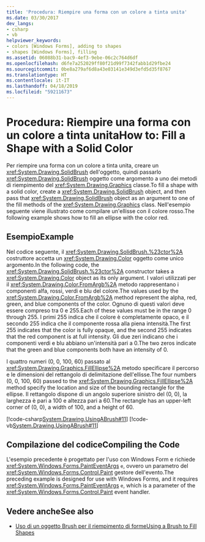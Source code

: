 ```yaml
---
title: 'Procedura: Riempire una forma con un colore a tinta unita'
ms.date: 03/30/2017
dev_langs:
- csharp
- vb
helpviewer_keywords:
- colors [Windows Forms], adding to shapes
- shapes [Windows Forms], filling
ms.assetid: 06088b31-bac9-4ef3-9ebe-06c2c764d6df
ms.openlocfilehash: d6fe7a252029ff80f21d99f7342fabb1d29fbe24
ms.sourcegitcommit: 0be8a279af6d8a43e03141e349d3efd5d35f8767
ms.translationtype: HT
ms.contentlocale: it-IT
ms.lasthandoff: 04/18/2019
ms.locfileid: "59211673"
---
```

# <a name="how-to-fill-a-shape-with-a-solid-color"></a><span data-ttu-id="e29e0-102">Procedura: Riempire una forma con un colore a tinta unita</span><span class="sxs-lookup"><span data-stu-id="e29e0-102">How to: Fill a Shape with a Solid Color</span></span>
<span data-ttu-id="e29e0-103">Per riempire una forma con un colore a tinta unita, creare un <xref:System.Drawing.SolidBrush> dell'oggetto, quindi passarlo <xref:System.Drawing.SolidBrush> oggetto come argomento a uno dei metodi di riempimento del <xref:System.Drawing.Graphics> classe.</span><span class="sxs-lookup"><span data-stu-id="e29e0-103">To fill a shape with a solid color, create a <xref:System.Drawing.SolidBrush> object, and then pass that <xref:System.Drawing.SolidBrush> object as an argument to one of the fill methods of the <xref:System.Drawing.Graphics> class.</span></span> <span data-ttu-id="e29e0-104">Nell'esempio seguente viene illustrato come compilare un'ellisse con il colore rosso.</span><span class="sxs-lookup"><span data-stu-id="e29e0-104">The following example shows how to fill an ellipse with the color red.</span></span>  
  
## <a name="example"></a><span data-ttu-id="e29e0-105">Esempio</span><span class="sxs-lookup"><span data-stu-id="e29e0-105">Example</span></span>  
 <span data-ttu-id="e29e0-106">Nel codice seguente, il <xref:System.Drawing.SolidBrush.%23ctor%2A> costruttore accetta un <xref:System.Drawing.Color> oggetto come unico argomento.</span><span class="sxs-lookup"><span data-stu-id="e29e0-106">In the following code, the <xref:System.Drawing.SolidBrush.%23ctor%2A> constructor takes a <xref:System.Drawing.Color> object as its only argument.</span></span> <span data-ttu-id="e29e0-107">I valori utilizzati per il <xref:System.Drawing.Color.FromArgb%2A> metodo rappresentano i componenti alfa, rossi, verdi e blu del colore.</span><span class="sxs-lookup"><span data-stu-id="e29e0-107">The values used by the <xref:System.Drawing.Color.FromArgb%2A> method represent the alpha, red, green, and blue components of the color.</span></span> <span data-ttu-id="e29e0-108">Ognuno di questi valori deve essere compreso tra 0 e 255.</span><span class="sxs-lookup"><span data-stu-id="e29e0-108">Each of these values must be in the range 0 through 255.</span></span> <span data-ttu-id="e29e0-109">I primi 255 indica che il colore è completamente opaco, e il secondo 255 indica che il componente rossa alla piena intensità.</span><span class="sxs-lookup"><span data-stu-id="e29e0-109">The first 255 indicates that the color is fully opaque, and the second 255 indicates that the red component is at full intensity.</span></span> <span data-ttu-id="e29e0-110">Gli due zeri indicano che i componenti verdi e blu abbiano un'intensità pari a 0.</span><span class="sxs-lookup"><span data-stu-id="e29e0-110">The two zeros indicate that the green and blue components both have an intensity of 0.</span></span>  
  
 <span data-ttu-id="e29e0-111">I quattro numeri (0, 0, 100, 60) passato al <xref:System.Drawing.Graphics.FillEllipse%2A> metodo specificare il percorso e le dimensioni del rettangolo di delimitazione dell'ellisse.</span><span class="sxs-lookup"><span data-stu-id="e29e0-111">The four numbers (0, 0, 100, 60) passed to the <xref:System.Drawing.Graphics.FillEllipse%2A> method specify the location and size of the bounding rectangle for the ellipse.</span></span> <span data-ttu-id="e29e0-112">Il rettangolo dispone di un angolo superiore sinistro del (0, 0), la larghezza è pari a 100 e altezza pari a 60.</span><span class="sxs-lookup"><span data-stu-id="e29e0-112">The rectangle has an upper-left corner of (0, 0), a width of 100, and a height of 60.</span></span>  
  
 [!code-csharp[System.Drawing.UsingABrush#11](~/samples/snippets/csharp/VS_Snippets_Winforms/System.Drawing.UsingABrush/CS/Class1.cs#11)]
 [!code-vb[System.Drawing.UsingABrush#11](~/samples/snippets/visualbasic/VS_Snippets_Winforms/System.Drawing.UsingABrush/VB/Class1.vb#11)]  
  
## <a name="compiling-the-code"></a><span data-ttu-id="e29e0-113">Compilazione del codice</span><span class="sxs-lookup"><span data-stu-id="e29e0-113">Compiling the Code</span></span>  
 <span data-ttu-id="e29e0-114">L'esempio precedente è progettato per l'uso con Windows Form e richiede <xref:System.Windows.Forms.PaintEventArgs> `e`, ovvero un parametro del <xref:System.Windows.Forms.Control.Paint> gestore dell'evento.</span><span class="sxs-lookup"><span data-stu-id="e29e0-114">The preceding example is designed for use with Windows Forms, and it requires <xref:System.Windows.Forms.PaintEventArgs> `e`, which is a parameter of the <xref:System.Windows.Forms.Control.Paint> event handler.</span></span>  
  
## <a name="see-also"></a><span data-ttu-id="e29e0-115">Vedere anche</span><span class="sxs-lookup"><span data-stu-id="e29e0-115">See also</span></span>

- [<span data-ttu-id="e29e0-116">Uso di un oggetto Brush per il riempimento di forme</span><span class="sxs-lookup"><span data-stu-id="e29e0-116">Using a Brush to Fill Shapes</span></span>](using-a-brush-to-fill-shapes.md)
